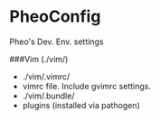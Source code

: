 PheoConfig
==========

Pheo's Dev. Env. settings

###Vim (./vim/)
* ./vim/.vimrc/
 * vimrc file. Include gvimrc settings.
 * ./vim/.bundle/
  * plugins (installed via pathogen)
